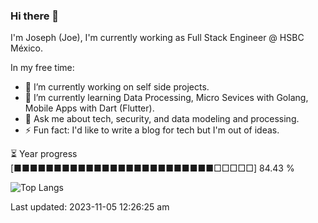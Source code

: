 ### Hi there 👋

I'm Joseph (Joe), I'm currently working as Full Stack Engineer @ HSBC México.

In my free time:

- 🔭 I’m currently working on self side projects.
- 🌱 I’m currently learning Data Processing, Micro Sevices with Golang, Mobile Apps with Dart (Flutter).
- 💬 Ask me about tech, security, and data modeling and processing.
- ⚡ Fun fact: I'd like to write a blog for tech but I'm out of ideas.

⏳ Year progress  [■■■■■■■■■■■■■■■■■■■■■■■■■□□□□□]  84.43 %

![Top Langs](https://github-readme-stats.vercel.app/api/top-langs/?username=joseph-sx&layout=compact&langs_count=10&theme=dark&hide=html,css)



Last updated: 2023-11-05 12:26:25 am